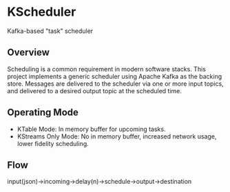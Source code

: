 # KScheduler
Kafka-based "task" scheduler

## Overview
Scheduling is a common requirement in modern software stacks. This project implements a generic scheduler using Apache Kafka as the backing store. Messages are delivered to the scheduler via one or more input topics, and delivered to a desired output topic at the scheduled time. 


## Operating Mode

* KTable Mode: In memory buffer for upcoming tasks.
* KStreams Only Mode: No in memory buffer, increased network usage, lower fidelity scheduling.


## Flow

input(json)->incoming->delay(n)->schedule->output->destination

